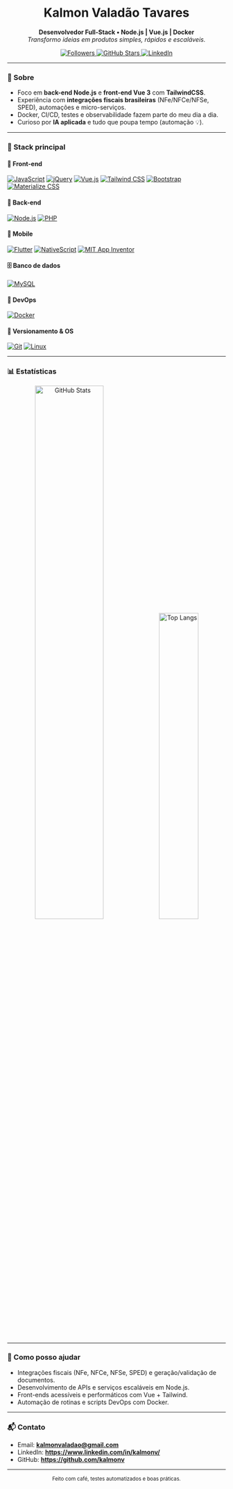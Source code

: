<h1 align="center">Kalmon Valadão Tavares</h1>
<p align="center">
  <strong>Desenvolvedor Full-Stack • Node.js | Vue.js | Docker</strong><br/>
  <em>Transformo ideias em produtos simples, rápidos e escaláveis.</em>
</p>

<p align="center">
  <a href="https://github.com/kalmonv?tab=followers">
    <img alt="Followers" src="https://img.shields.io/github/followers/kalmonv?style=flat&label=Seguidores">
  </a>
  <a href="https://github.com/kalmonv">
    <img alt="GitHub Stars" src="https://img.shields.io/github/stars/kalmonv?affiliations=OWNER%2CCOLLABORATOR&style=flat&label=Stars">
  </a>
  <a href="https://www.linkedin.com/in/kalmonv/">
    <img alt="LinkedIn" src="https://img.shields.io/badge/LinkedIn-kalmonv-blue?logo=linkedin&logoColor=white">
  </a>
</p>

---

### 🧭 Sobre
- Foco em **back-end Node.js** e **front-end Vue 3** com **TailwindCSS**.
- Experiência com **integrações fiscais brasileiras** (NFe/NFCe/NFSe, SPED), automações e micro-serviços.
- Docker, CI/CD, testes e observabilidade fazem parte do meu dia a dia.
- Curioso por **IA aplicada** e tudo que poupa tempo (automação 💡).

---

### 🔧 Stack principal

#### 🎨 Front-end
[![JavaScript](https://img.shields.io/badge/JavaScript-F7DF1E?style=for-the-badge&logo=javascript&logoColor=000)](https://developer.mozilla.org/docs/Web/JavaScript)
[![jQuery](https://img.shields.io/badge/jQuery-0769AD?style=for-the-badge&logo=jquery&logoColor=fff)](https://jquery.com/)
[![Vue.js](https://img.shields.io/badge/Vue.js-4FC08D?style=for-the-badge&logo=vuedotjs&logoColor=fff)](https://vuejs.org/)
[![Tailwind CSS](https://img.shields.io/badge/Tailwind_CSS-06B6D4?style=for-the-badge&logo=tailwindcss&logoColor=fff)](https://tailwindcss.com/)
[![Bootstrap](https://img.shields.io/badge/Bootstrap-7952B3?style=for-the-badge&logo=bootstrap&logoColor=fff)](https://getbootstrap.com/)
[![Materialize CSS](https://img.shields.io/badge/Materialize_CSS-EE6E73?style=for-the-badge&logo=materializecss&logoColor=fff)](https://materializecss.com/)

#### 🧰 Back-end
[![Node.js](https://img.shields.io/badge/Node.js-339933?style=for-the-badge&logo=nodedotjs&logoColor=fff)](https://nodejs.org/)
[![PHP](https://img.shields.io/badge/PHP-777BB4?style=for-the-badge&logo=php&logoColor=fff)](https://www.php.net/)

#### 📱 Mobile
[![Flutter](https://img.shields.io/badge/Flutter-02569B?style=for-the-badge&logo=flutter&logoColor=fff)](https://flutter.dev/)
[![NativeScript](https://img.shields.io/badge/NativeScript-3655FF?style=for-the-badge&logo=nativescript&logoColor=fff)](https://nativescript.org/)
[![MIT App Inventor](https://img.shields.io/badge/MIT_App_Inventor-A31F34?style=for-the-badge&logo=mitappinventor&logoColor=fff)](https://appinventor.mit.edu/)

#### 🗄️ Banco de dados
[![MySQL](https://img.shields.io/badge/MySQL-4479A1?style=for-the-badge&logo=mysql&logoColor=fff)](https://www.mysql.com/)

#### 🚀 DevOps
[![Docker](https://img.shields.io/badge/Docker-2496ED?style=for-the-badge&logo=docker&logoColor=fff)](https://www.docker.com/)

#### 🧭 Versionamento & OS
[![Git](https://img.shields.io/badge/Git-F05032?style=for-the-badge&logo=git&logoColor=fff)](https://git-scm.com/)
[![Linux](https://img.shields.io/badge/Linux-FCC624?style=for-the-badge&logo=linux&logoColor=000)](https://kernel.org/)



---

### 📊 Estatísticas
<p align="center">
  <img src="https://github-readme-stats.vercel.app/api?username=kalmonv&show_icons=true&theme=tokyonight" alt="GitHub Stats" width="56.1%" />
  <img src="https://github-readme-stats.vercel.app/api/top-langs/?username=kalmonv&layout=compact&theme=tokyonight" alt="Top Langs"  width="42.5%" />
</p>

---

### 🤝 Como posso ajudar
- Integrações fiscais (NFe, NFCe, NFSe, SPED) e geração/validação de documentos.
- Desenvolvimento de APIs e serviços escaláveis em Node.js.
- Front-ends acessíveis e performáticos com Vue + Tailwind.
- Automação de rotinas e scripts DevOps com Docker.

---

### 📬 Contato
- Email: **kalmonvaladao@gmail.com**  
- LinkedIn: **https://www.linkedin.com/in/kalmonv/**  
- GitHub: **https://github.com/kalmonv**

---

<p align="center"><sub>Feito com café, testes automatizados e boas práticas.</sub></p>
